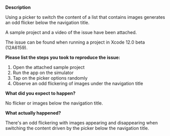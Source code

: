 **Description**

Using a picker to switch the content of a list that contains images generates an odd flicker below the navigation title.

A sample project and a video of the issue have been attached.

The issue can be found when running a project in Xcode 12.0 beta (12A6159).

**Please list the steps you took to reproduce the issue:**

1. Open the attached sample project
2. Run the app on the simulator
3. Tap on the picker options randomly
4. Observe an odd flickering of images under the navigation title

**What did you expect to happen?**

No flicker or images below the navigation title.

**What actually happened?**

There's an odd flickering with images appearing and disappearing when switching the content driven by the picker below the navigation title.
